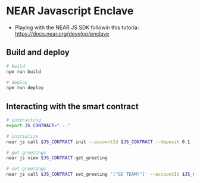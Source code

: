 # NEAR Javascript Enclave

- Playing with the NEAR JS SDK followin this tutoria: https://docs.near.org/develop/enclave

## Build and deploy

```sh
# build
npm run build

# deploy
npm run deploy
```

## Interacting with the smart contract

```sh
# interacting
export JS_CONTRACT="..."

# initialize
near js call $JS_CONTRACT init --accountId $JS_CONTRACT --deposit 0.1

# get greetings
near js view $JS_CONTRACT get_greeting

# set greetings
near js call $JS_CONTRACT set_greeting '["GO TEAM!"]' --accountId $JS_CONTRACT --deposit 0.1
```
